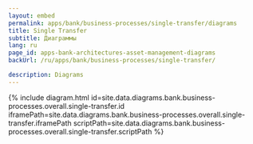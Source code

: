 ```yaml
---
layout: embed
permalink: apps/bank/business-processes/single-transfer/diagrams
title: Single Transfer
subtitle: Диаграммы
lang: ru
page_id: apps-bank-architectures-asset-management-diagrams
backUrl: /ru/apps/bank/business-processes/single-transfer/

description: Diagrams
---
```

{% include diagram.html id=site.data.diagrams.bank.business-processes.overall.single-transfer.id iframePath=site.data.diagrams.bank.business-processes.overall.single-transfer.iframePath scriptPath=site.data.diagrams.bank.business-processes.overall.single-transfer.scriptPath %}
